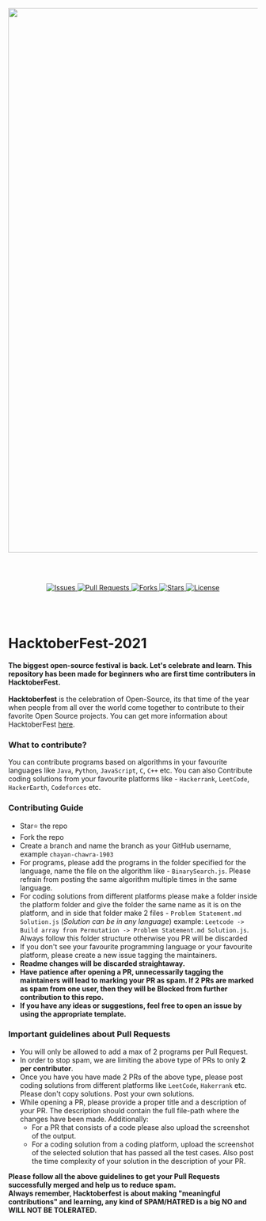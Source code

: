 <p align="center">
  <img src="https://user-images.githubusercontent.com/55481820/135609022-e42622f8-5c7b-43d7-90e0-fab61d9b39b3.png" width="1100"/>
</p>
<br/>
<br/>

<p align = "center">
  <a href="https://github.com/chayan-chawra-1903/HacktoberFest-2021/issues">
    <img alt="Issues" src="https://img.shields.io/github/issues/chayan-chawra-1903/HacktoberFest-2021?color=%23f5425d">
  </a>
  
  <a href="https://github.com/chayan-chawra-1903/HacktoberFest-2021/pulls">
    <img alt="Pull Requests" src="https://img.shields.io/github/issues-pr/chayan-chawra-1903/HacktoberFest-2021?color=3a55de">
  </a>
  
  <a href="#">
    <img alt="Forks" src="https://img.shields.io/github/forks/chayan-chawra-1903/HacktoberFest-2021">
  </a>
  
  <a href="#">
    <img alt="Stars" src="https://img.shields.io/github/stars/chayan-chawra-1903/HacktoberFest-2021?color=db920b">
  </a>
  
  <a href="https://github.com/chayan-chawra-1903/HacktoberFest-2021/blob/main/LICENSE">
    <img alt="License" src="https://img.shields.io/github/license/chayan-chawra-1903/HacktoberFest-2021">
  </a> 
</p>

<br/>
<br/>

# HacktoberFest-2021
**The biggest open-source festival is back. Let's celebrate and learn. This repository has been made for beginners who are first time contributers in HacktoberFest.**<br/>
<br/>
**Hacktoberfest** is the celebration of Open-Source, its that time of the year when people from all over the world come together to contribute to their favorite Open Source projects. You can get more information about HacktoberFest [here](https://hacktoberfest.digitalocean.com/).
### What to contribute?
You can contribute programs based on algorithms in your favourite languages like `Java`, `Python`, `JavaScript`, `C`, `C++` etc. You can also Contribute coding solutions from your favourite platforms like - `Hackerrank`, `LeetCode`, `HackerEarth`, `Codeforces` etc.


### Contributing Guide
* Star⭐ the repo
* Fork the repo
* Create a branch and name the branch as your GitHub username, example `chayan-chawra-1903`
* For programs, please add the programs in the folder specified for the language, name the file on the algorithm like - `BinarySearch.js`. Please refrain from posting the same algorithm multiple times in the same language.
* For coding solutions from different platforms please make a folder inside the platform folder and give the folder the same name as it is on the platform, and in side that folder make 2 files - `Problem Statement.md` `Solution.js` (*Solution can be in any language*)
example:
`Leetcode -> Build array from Permutation -> Problem Statement.md Solution.js`. Always follow this folder structure otherwise you PR will be discarded
* If you don't see your favourite programming language or your favourite platform, please create a new issue tagging the maintainers.
* **Readme changes will be discarded straightaway.**
* **Have patience after opening a PR, unnecessarily tagging the maintainers will lead to marking your PR as spam. If 2 PRs are marked as spam from one user, then they will be Blocked from further contribution to this repo.**
* **If you have any ideas or suggestions, feel free to open an issue by using the appropriate template.**

### Important guidelines about Pull Requests
* You will only be allowed to add a max of 2 programs per Pull Request.
* In order to stop spam, we are limiting the above type of PRs to only **2 per contributor**.
* Once you have you have made 2 PRs of the above type, please post coding solutions from different platforms like `LeetCode`, `Hakerrank` etc. Please don't copy solutions. Post your own solutions.
* While opening a PR, please provide a proper title and a description of your PR. The description should contain the full file-path where the changes have been made. Additionally:
    * For a PR that consists of a code please also upload the screenshot of the output.
    * For a coding solution from a coding platform, upload the screenshot of the selected solution that has passed all the test cases. Also post the time complexity of your solution in the description of your PR.


**Please follow all the above guidelines to get your Pull Requests successfully merged and help us to reduce spam.**
<br/>
**Always remember, Hacktoberfest is about making "meaningful contributions" and learning, any kind of SPAM/HATRED is a big NO and WILL NOT BE TOLERATED.**
